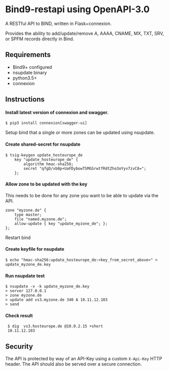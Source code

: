 # Bind9-restapi using OpenAPI-3.0

A RESTful API to BIND, written in Flask+connexion. 

Provides the ability to add/update/remove A, AAAA, CNAME, MX, TXT, SRV, or SPFM records directly in Bind.

## Requirements
- Bind9+ configured
- nsupdate binary
- python3.5+
- connexion

## Instructions

#### Install latest version of connexion and swagger.

    $ pip3 install connexion[swagger-ui]
    
Setup bind that a single or more zones can be updated using nsupdate. 

#### Create shared-secret for nsupdate

    $ tsig-keygen update_hosteurope_de
        key "update_hosteurope_de" {
            algorithm hmac-sha256;
            secret "qfgD/vb0p+UaFDybowTSMGSrwtfRdtZho3oYyv7zvC8=";
        };

#### Allow zone to be updated with the key
This needs to be done for any zone you want to be able to update via the API.

    zone "myzone.de" {
        type master;
        file "named.myzone.de";
        allow-update { key "update_myzone_de"; };
    };

Restart bind


#### Create keyfile for nsupdate

    $ echo "hmac-sha256:update_hosteurope_de:<key_from_secret_above>" > update_myzone_de.key
    
#### Run nsupdate test

    $ nsupdate -v -k update_myzone_de.key
    > server 127.0.0.1
    > zone myzone.de
    > update add vs3.myzone.de 340 A 10.11.12.103
    > send
    
#### Check result
     $ dig  vs3.hosteurope.de @10.0.2.15 +short
     10.11.12.103


## Security

The API is protected by way of an API-Key using a custom <code>X-Api-Key</code> HTTP header. The API should also be served over a secure connection.
